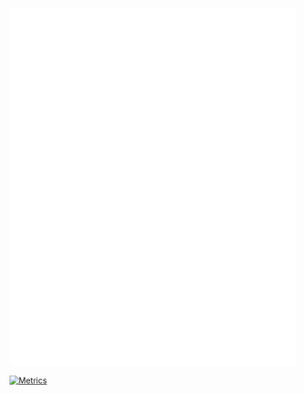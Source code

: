 ![complete](/generated/complete.svg)

[![Metrics](https://github.com/al-ias/al-ias/actions/workflows/monthly_update.yml/badge.svg)](https://github.com/al-ias/al-ias/actions/workflows/monthly_update.yml)
